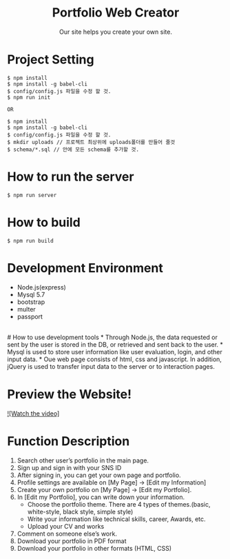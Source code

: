 <h1 align=center>Portfolio Web Creator</h1>
<p align=center>Our site helps you create your own site. </p>

# Project Setting
    $ npm install
    $ npm install -g babel-cli
    $ config/config.js 파일을 수정 할 것.
    $ npm run init

    OR
    
    $ npm install
    $ npm install -g babel-cli
    $ config/config.js 파일을 수정 할 것.
    $ mkdir uploads // 프로젝트 최상위에 uploads폴더를 만들어 줄것
    $ schema/*.sql // 안에 모든 schema를 추가할 것.

# How to run the server
    $ npm run server

# How to build
    $ npm run build

# Development Environment
* Node.js(express)
* Mysql 5.7
* bootstrap
* multer
* passport

<br>
# How to use development tools
* Through Node.js, the data requested or sent by the user is stored in the DB, or retrieved and sent back to the user.
* Mysql is used to store user information like user evaluation, login, and other input data.
* Oue web page consists of html, css and javascript. In addition, jQuery is used to transfer input data to the server or to interaction pages.
<br>

# Preview the Website! 

[![Watch the video]](https://www.youtube.com/embed/4cBB8imoPt4)
<br>


# Function Description
1. Search other user’s portfolio in the main page.
2. Sign up and sign in with your SNS ID
3. After signing in, you can get your own page and portfolio.
4. Profile settings are available on [My Page] -> [Edit my Information]
5. Create your own portfolio on [My Page] -> [Edit my Portfolio].
6. In [Edit my Portfolio], you can write down your information.
	- Choose the portfolio theme. There are 4 types of themes.(basic, white-style, black style, simple style)
	- Write your information like technical skills, career, Awards, etc.
	- Upload your CV and works
7. Comment on someone else’s work.
8. Download your portfolio in PDF format
9. Download your portfolio in other formats (HTML, CSS)
<br>
